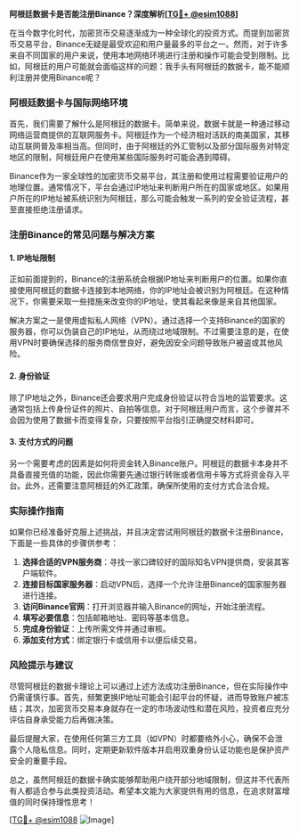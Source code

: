 **阿根廷数据卡是否能注册Binance？深度解析[[TG💪+ @esim1088](https://t.me/s/esim1088)]**

在当今数字化时代，加密货币交易逐渐成为一种全球化的投资方式。而提到加密货币交易平台，Binance无疑是最受欢迎和用户量最多的平台之一。然而，对于许多来自不同国家的用户来说，使用本地网络环境进行注册和操作可能会受到限制。比如，阿根廷的用户可能就会面临这样的问题：我手头有阿根廷的数据卡，能不能顺利注册并使用Binance呢？

### 阿根廷数据卡与国际网络环境

首先，我们需要了解什么是阿根廷的数据卡。简单来说，数据卡就是一种通过移动网络运营商提供的互联网服务卡。阿根廷作为一个经济相对活跃的南美国家，其移动互联网普及率相当高。但同时，由于阿根廷的外汇管制以及部分国际服务对特定地区的限制，阿根廷用户在使用某些国际服务时可能会遇到障碍。

Binance作为一家全球性的加密货币交易平台，其注册和使用过程需要验证用户的地理位置。通常情况下，平台会通过IP地址来判断用户所在的国家或地区。如果用户所在的IP地址被系统识别为阿根廷，那么可能会触发一系列的安全验证流程，甚至直接拒绝注册请求。

### 注册Binance的常见问题与解决方案

#### 1. IP地址限制
正如前面提到的，Binance的注册系统会根据IP地址来判断用户的位置。如果你直接使用阿根廷的数据卡连接到本地网络，你的IP地址会被识别为阿根廷。在这种情况下，你需要采取一些措施来改变你的IP地址，使其看起来像是来自其他国家。

解决方案之一是使用虚拟私人网络（VPN）。通过选择一个支持Binance的国家的服务器，你可以伪装自己的IP地址，从而绕过地域限制。不过需要注意的是，在使用VPN时要确保选择的服务商信誉良好，避免因安全问题导致账户被盗或其他风险。

#### 2. 身份验证
除了IP地址之外，Binance还会要求用户完成身份验证以符合当地的监管要求。这通常包括上传身份证件的照片、自拍等信息。对于阿根廷用户而言，这个步骤并不会因为使用了数据卡而变得复杂，只要按照平台指引正确提交材料即可。

#### 3. 支付方式的问题
另一个需要考虑的因素是如何将资金转入Binance账户。阿根廷的数据卡本身并不具备直接充值的功能，因此你需要先通过银行转账或者信用卡等方式将资金存入平台。此外，还需要注意阿根廷的外汇政策，确保所使用的支付方式合法合规。

### 实际操作指南

如果你已经准备好克服上述挑战，并且决定尝试用阿根廷的数据卡注册Binance，下面是一些具体的步骤供参考：

1. **选择合适的VPN服务商**：寻找一家口碑较好的国际知名VPN提供商，安装其客户端软件。
2. **连接目标国家服务器**：启动VPN后，选择一个允许注册Binance的国家服务器进行连接。
3. **访问Binance官网**：打开浏览器并输入Binance的网址，开始注册流程。
4. **填写必要信息**：包括邮箱地址、密码等基本信息。
5. **完成身份验证**：上传所需文件并通过审核。
6. **添加支付方式**：绑定银行卡或信用卡以便后续交易。

### 风险提示与建议

尽管阿根廷的数据卡理论上可以通过上述方法成功注册Binance，但在实际操作中仍需谨慎行事。首先，频繁更换IP地址可能会引起平台的怀疑，进而导致账户被冻结；其次，加密货币交易本身就存在一定的市场波动性和潜在风险，投资者应充分评估自身承受能力后再做决策。

最后提醒大家，在使用任何第三方工具（如VPN）时都要格外小心，确保不会泄露个人隐私信息。同时，定期更新软件版本并启用双重身份认证功能也是保护资产安全的重要手段。

总之，虽然阿根廷的数据卡确实能够帮助用户绕开部分地域限制，但这并不代表所有人都适合参与此类投资活动。希望本文能为大家提供有用的信息，在追求财富增值的同时保持理性思考！

[[TG💪+ @esim1088](https://t.me/s/esim1088) ![Image](https://i.postimg.cc/4NQfJmqS/Snipaste-2025-05-13-00-14-12.png)]